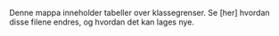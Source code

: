 Denne mappa inneholder tabeller over klassegrenser.
Se [her] hvordan disse filene endres, og hvordan det kan lages nye.
